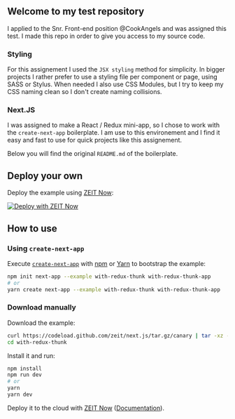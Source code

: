 ## Welcome to my test repository

I applied to the Snr. Front-end position @CookAngels and was assigned this test. I made this repo in order to give you access to my source code.

### Styling

For this assignement I used the `JSX styling` method for simplicity. In bigger projects I rather prefer to use a styling file per component or page, using SASS or Stylus. When needed I also use CSS Modules, but I try to keep my CSS naming clean so I don't create naming collisions.

### Next.JS

I was assigned to make a React / Redux mini-app, so I chose to work with the `create-next-app` boilerplate. I am use to this environement and I find it easy and fast to use for quick projects like this assignement.

Below you will find the original `README.md` of the boilerplate.


## Deploy your own

Deploy the example using [ZEIT Now](https://zeit.co/now):

[![Deploy with ZEIT Now](https://zeit.co/button)](https://zeit.co/import/project?template=https://github.com/zeit/next.js/tree/canary/examples/with-redux-thunk)

## How to use

### Using `create-next-app`

Execute [`create-next-app`](https://github.com/zeit/next.js/tree/canary/packages/create-next-app) with [npm](https://docs.npmjs.com/cli/init) or [Yarn](https://yarnpkg.com/lang/en/docs/cli/create/) to bootstrap the example:

```bash
npm init next-app --example with-redux-thunk with-redux-thunk-app
# or
yarn create next-app --example with-redux-thunk with-redux-thunk-app
```

### Download manually

Download the example:

```bash
curl https://codeload.github.com/zeit/next.js/tar.gz/canary | tar -xz --strip=2 next.js-canary/examples/with-redux-thunk
cd with-redux-thunk
```

Install it and run:

```bash
npm install
npm run dev
# or
yarn
yarn dev
```

Deploy it to the cloud with [ZEIT Now](https://zeit.co/import?filter=next.js&utm_source=github&utm_medium=readme&utm_campaign=next-example) ([Documentation](https://nextjs.org/docs/deployment)).
